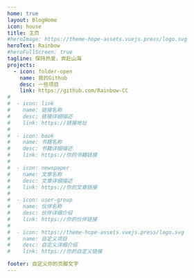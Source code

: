 ```yaml
---
home: true
layout: BlogHome
icon: house
title: 主页
#heroImage: https://theme-hope-assets.vuejs.press/logo.svg
heroText: Rainbow
#heroFullScreen: true
tagline: 保持热爱，奔赴山海
projects:
  - icon: folder-open
    name: 我的Github
    desc: 一些项目
    link: https://github.com/Rainbow-CC
#
#  - icon: link
#    name: 链接名称
#    desc: 链接详细描述
#    link: https://链接地址
#
#  - icon: book
#    name: 书籍名称
#    desc: 书籍详细描述
#    link: https://你的书籍链接
#
#  - icon: newspaper
#    name: 文章名称
#    desc: 文章详细描述
#    link: https://你的文章链接
#
#  - icon: user-group
#    name: 伙伴名称
#    desc: 伙伴详细介绍
#    link: https://你的伙伴链接
#
#  - icon: https://theme-hope-assets.vuejs.press/logo.svg
#    name: 自定义项目
#    desc: 自定义详细介绍
#    link: https://你的自定义链接

footer: 自定义你的页脚文字
---
```

